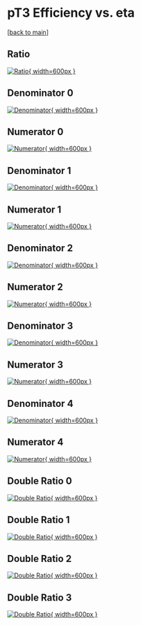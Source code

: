 # pT3 Efficiency vs. eta

[[back to main](./)]



## Ratio

[![Ratio](../mtv/var/pT3_xtr_211_1_eff_eta.png){ width=600px }](../mtv/var/pT3_xtr_211_1_eff_eta.pdf)

## Denominator 0

[![Denominator](../mtv/den/pT3_xtr_211_1_eff_eta_den0.png){ width=600px }](../mtv/den/pT3_xtr_211_1_eff_eta_den0.pdf)

## Numerator 0

[![Numerator](../mtv/num/pT3_xtr_211_1_eff_eta_num0.png){ width=600px }](../mtv/num/pT3_xtr_211_1_eff_eta_num0.pdf)

## Denominator 1

[![Denominator](../mtv/den/pT3_xtr_211_1_eff_eta_den1.png){ width=600px }](../mtv/den/pT3_xtr_211_1_eff_eta_den1.pdf)

## Numerator 1

[![Numerator](../mtv/num/pT3_xtr_211_1_eff_eta_num1.png){ width=600px }](../mtv/num/pT3_xtr_211_1_eff_eta_num1.pdf)

## Denominator 2

[![Denominator](../mtv/den/pT3_xtr_211_1_eff_eta_den2.png){ width=600px }](../mtv/den/pT3_xtr_211_1_eff_eta_den2.pdf)

## Numerator 2

[![Numerator](../mtv/num/pT3_xtr_211_1_eff_eta_num2.png){ width=600px }](../mtv/num/pT3_xtr_211_1_eff_eta_num2.pdf)

## Denominator 3

[![Denominator](../mtv/den/pT3_xtr_211_1_eff_eta_den3.png){ width=600px }](../mtv/den/pT3_xtr_211_1_eff_eta_den3.pdf)

## Numerator 3

[![Numerator](../mtv/num/pT3_xtr_211_1_eff_eta_num3.png){ width=600px }](../mtv/num/pT3_xtr_211_1_eff_eta_num3.pdf)

## Denominator 4

[![Denominator](../mtv/den/pT3_xtr_211_1_eff_eta_den4.png){ width=600px }](../mtv/den/pT3_xtr_211_1_eff_eta_den4.pdf)

## Numerator 4

[![Numerator](../mtv/num/pT3_xtr_211_1_eff_eta_num4.png){ width=600px }](../mtv/num/pT3_xtr_211_1_eff_eta_num4.pdf)

## Double Ratio 0

[![Double Ratio](../mtv/ratio/pT3_xtr_211_1_eff_eta_ratio0.png){ width=600px }](../mtv/ratio/pT3_xtr_211_1_eff_eta_ratio0.pdf)

## Double Ratio 1

[![Double Ratio](../mtv/ratio/pT3_xtr_211_1_eff_eta_ratio1.png){ width=600px }](../mtv/ratio/pT3_xtr_211_1_eff_eta_ratio1.pdf)

## Double Ratio 2

[![Double Ratio](../mtv/ratio/pT3_xtr_211_1_eff_eta_ratio2.png){ width=600px }](../mtv/ratio/pT3_xtr_211_1_eff_eta_ratio2.pdf)

## Double Ratio 3

[![Double Ratio](../mtv/ratio/pT3_xtr_211_1_eff_eta_ratio3.png){ width=600px }](../mtv/ratio/pT3_xtr_211_1_eff_eta_ratio3.pdf)

